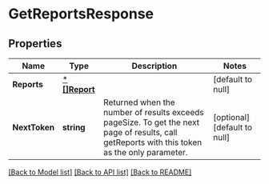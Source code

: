 # GetReportsResponse

## Properties
Name | Type | Description | Notes
------------ | ------------- | ------------- | -------------
**Reports** | [***[]Report**](array.md) |  | [default to null]
**NextToken** | **string** | Returned when the number of results exceeds pageSize. To get the next page of results, call getReports with this token as the only parameter. | [optional] [default to null]

[[Back to Model list]](../README.md#documentation-for-models) [[Back to API list]](../README.md#documentation-for-api-endpoints) [[Back to README]](../README.md)

